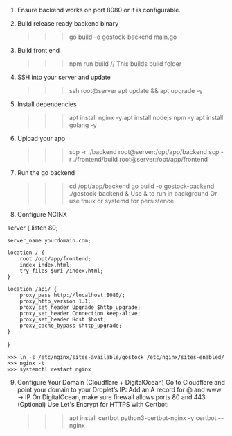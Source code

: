 1. Ensure backend works on port 8080 or it is configurable. 
2. Build release ready backend binary 
    >>> go build -o gostock-backend main.go
3. Build front end
    >>> npm run build // This builds build folder 
4. SSH into your server and update 
    >>> ssh root@server
    >>> apt update && apt upgrade -y
5. Install dependencies 
    >>> apt install nginx -y 
    >>> apt install nodejs npm -y 
    >>> apt install golang -y 
6. Upload your app 
    >>> scp -r ./backend root@server:/opt/app/backend
    >>> scp -r ./frontend/build root@server:/opt/app/frontend
7. Run the go backend 
    >>> cd /opt/app/backend
    >>> go build -o gostock-backend
    >>> ./gostock-backend &
    Use & to run in background
    Or use tmux or systemd for persistence

8. Configure NGINX 

server {
    listen 80;

    server_name yourdomain.com;

    location / {
        root /opt/app/frontend;
        index index.html;
        try_files $uri /index.html;
    }

    location /api/ {
        proxy_pass http://localhost:8080/;
        proxy_http_version 1.1;
        proxy_set_header Upgrade $http_upgrade;
        proxy_set_header Connection keep-alive;
        proxy_set_header Host $host;
        proxy_cache_bypass $http_upgrade;
    }
}

    >>> ln -s /etc/nginx/sites-available/gostock /etc/nginx/sites-enabled/
    >>> nginx -t
    >>> systemctl restart nginx
9. Configure Your Domain (Cloudflare + DigitalOcean)
    Go to Cloudflare and point your domain to your Droplet’s IP:
    Add an A record for @ and www → IP
    On DigitalOcean, make sure firewall allows ports 80 and 443
    (Optional) Use Let's Encrypt for HTTPS with Certbot:
    >>> apt install certbot python3-certbot-nginx -y
    >>> certbot --nginx
